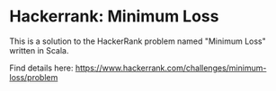 # Hackerrank: Minimum Loss 

This is a solution to the HackerRank problem named "Minimum Loss" written in Scala.

Find details here: https://www.hackerrank.com/challenges/minimum-loss/problem